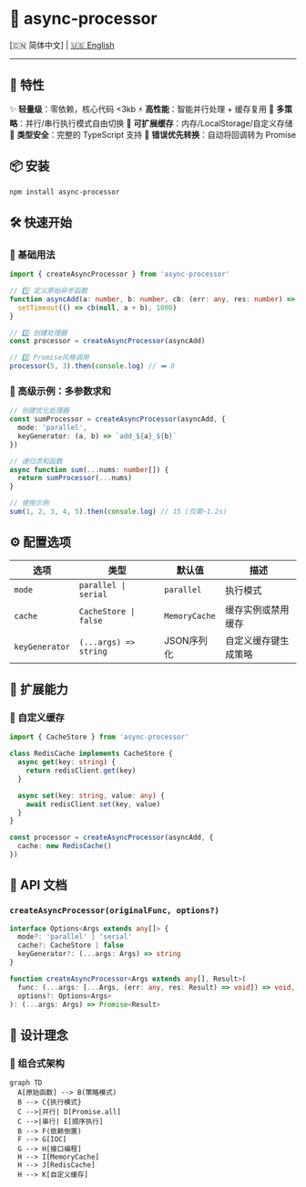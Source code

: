 # 🌟 async-processor

[🇨🇳 简体中文] | [🇺🇸 English](./README-en.md)

---

<div id="中文文档"></div>

## 🚀 特性

✨ **轻量级**：零依赖，核心代码 <3kb
⚡ **高性能**：智能并行处理 + 缓存复用
🔄 **多策略**：并行/串行执行模式自由切换
💾 **可扩展缓存**：内存/LocalStorage/自定义存储
🔧 **类型安全**：完整的 TypeScript 支持
🎯 **错误优先转换**：自动将回调转为 Promise

## 📦 安装

```bash
npm install async-processor
```

## 🛠 快速开始

### 🔄 基础用法
```ts
import { createAsyncProcessor } from 'async-processor'

// 1️⃣ 定义原始异步函数
function asyncAdd(a: number, b: number, cb: (err: any, res: number) => void) {
  setTimeout(() => cb(null, a + b), 1000)
}

// 2️⃣ 创建处理器
const processor = createAsyncProcessor(asyncAdd)

// 3️⃣ Promise风格调用
processor(5, 3).then(console.log) // ➡️ 8
```

### 🚀 高级示例：多参数求和
```ts
// 创建优化处理器
const sumProcessor = createAsyncProcessor(asyncAdd, {
  mode: 'parallel',
  keyGenerator: (a, b) => `add_${a}_${b}`
})

// 递归求和函数
async function sum(...nums: number[]) {
  return sumProcessor(...nums)
}

// 使用示例
sum(1, 2, 3, 4, 5).then(console.log) // 15 (仅需~1.2s)
```

## ⚙️ 配置选项

| 选项            | 类型                  | 默认值         | 描述                      |
|-----------------|-----------------------|---------------|--------------------------|
| `mode`         | `parallel \| serial` | `parallel`    | 执行模式                 |
| `cache`        | `CacheStore \| false`| `MemoryCache` | 缓存实例或禁用缓存       |
| `keyGenerator` | `(...args) => string`| JSON序列化    | 自定义缓存键生成策略     |

## 🔧 扩展能力

### 💾 自定义缓存
```ts
import { CacheStore } from 'async-processor'

class RedisCache implements CacheStore {
  async get(key: string) {
    return redisClient.get(key)
  }

  async set(key: string, value: any) {
    await redisClient.set(key, value)
  }
}

const processor = createAsyncProcessor(asyncAdd, {
  cache: new RedisCache()
})
```

## 📖 API 文档

### `createAsyncProcessor(originalFunc, options?)`
```ts
interface Options<Args extends any[]> {
  mode?: 'parallel' | 'serial'
  cache?: CacheStore | false
  keyGenerator?: (...args: Args) => string
}

function createAsyncProcessor<Args extends any[], Result>(
  func: (...args: [...Args, (err: any, res: Result) => void]) => void,
  options?: Options<Args>
): (...args: Args) => Promise<Result>
```

## 🎯 设计理念

### 🧩 组合式架构
```mermaid
graph TD
  A[原始函数] --> B(策略模式)
  B --> C{执行模式}
  C -->|并行| D[Promise.all]
  C -->|串行| E[顺序执行]
  B --> F(依赖倒置)
  F --> G[IOC]
  G --> H[接口编程]
  H --> I[MemoryCache]
  H --> J[RedisCache]
  H --> K[自定义缓存]
```
